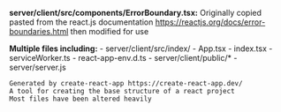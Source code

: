 **server/client/src/components/ErrorBoundary.tsx:**
    Originally copied pasted from the react.js documentation https://reactjs.org/docs/error-boundaries.html then modified for use

**Multiple files including:**
    - server/client/src/index/
        - App.tsx
        - index.tsx
        - serviceWorker.ts
        - react-app-env.d.ts
    - server/client/public/*
    - server/server.js

    Generated by create-react-app https://create-react-app.dev/
    A tool for creating the base structure of a react project
    Most files have been altered heavily